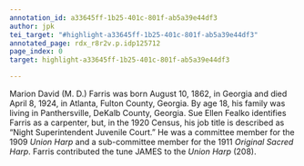 ```yaml
---
annotation_id: a33645ff-1b25-401c-801f-ab5a39e44df3
author: jpk
tei_target: "#highlight-a33645ff-1b25-401c-801f-ab5a39e44df3"
annotated_page: rdx_r8r2v.p.idp125712
page_index: 0
target: highlight-a33645ff-1b25-401c-801f-ab5a39e44df3

---
```

Marion David (M. D.) Farris was born August 10, 1862, in Georgia and died April 8, 1924, in Atlanta, Fulton County, Georgia. By age 18, his family was living in Panthersville, DeKalb County, Georgia. Sue Ellen Fealko identifies Farris as a carpenter, but, in the 1920 Census, his job title is described as “Night Superintendent Juvenile Court.” He was a committee member for the 1909 *Union Harp* and a sub-committee member for the 1911 *Original Sacred Harp*. Farris contributed the tune JAMES to the *Union Harp* (208). 